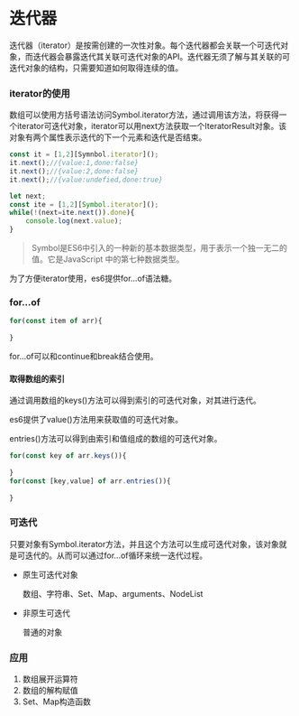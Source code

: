 # 迭代器

迭代器（iterator）是按需创建的一次性对象。每个迭代器都会关联一个可迭代对象，而迭代器会暴露迭代其关联可迭代对象的API。迭代器无须了解与其关联的可迭代对象的结构，只需要知道如何取得连续的值。

### iterator的使用

数组可以使用方括号语法访问Symbol.iterator方法，通过调用该方法，将获得一个iterator可迭代对象，iterator可以用next方法获取一个IteratorResult对象。该对象有两个属性表示迭代的下一个元素和迭代是否结束。

```javascript
const it = [1,2][Symnbol.iterator]();
it.next();//{value:1,done:false}
it.next();//{value:2,done:false}
it.next();//{value:undefied,done:true}

let next;
const ite = [1,2][Symbol.iterator]();
while(!(next=ite.next()).done){
    console.log(next.value);
}
```

> Symbol是ES6中引入的一种新的基本数据类型，用于表示一个独一无二的值。它是JavaScript 中的第七种数据类型。

为了方便iterator使用，es6提供for...of语法糖。

### for...of

```javascript
for(const item of arr){
    
}
```

for...of可以和continue和break结合使用。

#### 取得数组的索引

通过调用数组的keys()方法可以得到索引的可迭代对象，对其进行迭代。

es6提供了value()方法用来获取值的可迭代对象。

entries()方法可以得到由索引和值组成的数组的可迭代对象。

```javascript
for(const key of arr.keys()){
    
}
for(const [key,value] of arr.entries()){
    
}
```

### 可迭代

只要对象有Symbol.iterator方法，并且这个方法可以生成可迭代对象，该对象就是可迭代的。从而可以通过for...of循环来统一迭代过程。

* 原生可迭代对象

  数组、字符串、Set、Map、arguments、NodeList

* 非原生可迭代

  普通的对象

### 应用

1. 数组展开运算符
2. 数组的解构赋值
3. Set、Map构造函数